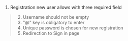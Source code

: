 1. Registration new user allows with three required field
> 2. Username should not be empty
> 3. "@" key is obligatory to enter
> 4. Unique password is chosen for new registration
> 5. Redirection to Sign in page

